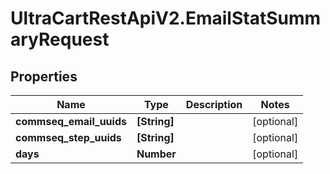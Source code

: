 # UltraCartRestApiV2.EmailStatSummaryRequest

## Properties

Name | Type | Description | Notes
------------ | ------------- | ------------- | -------------
**commseq_email_uuids** | **[String]** |  | [optional] 
**commseq_step_uuids** | **[String]** |  | [optional] 
**days** | **Number** |  | [optional] 


